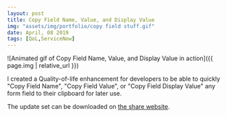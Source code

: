 ```yaml
---
layout: post
title: Copy Field Name, Value, and Display Value
img: "assets/img/portfolio/copy field stuff.gif"
date: April, 08 2019
tags: [QoL,ServiceNow]
---
```


![Animated gif of Copy Field Name, Value, and Display Value in action]({{ page.img | relative_url }})

I created a Quality-of-life enhancement for developers to be able to quickly "Copy Field Name", "Copy Field Value", or "Copy Field Display Value"<!--endexcerpt--> any form field to their clipboard for later use.

The update set can be downloaded on [the share website](https://developer.servicenow.com/app.do#!/share/contents/1655773_add_copy_variable_name_to_context_menu_for_form_variables?t=PRODUCT_DETAILS).